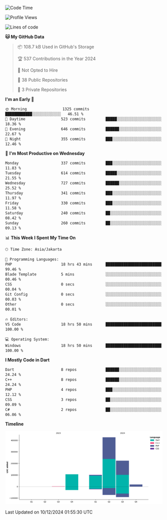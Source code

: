 <!--START_SECTION:waka-->
![Code Time](http://img.shields.io/badge/Code%20Time-320%20hrs%2040%20mins-blue)

![Profile Views](http://img.shields.io/badge/Profile%20Views-0-blue)

![Lines of code](https://img.shields.io/badge/From%20Hello%20World%20I%27ve%20Written-872.3%20thousand%20lines%20of%20code-blue)

**🐱 My GitHub Data** 

> 📦 108.7 kB Used in GitHub's Storage 
 > 
> 🏆 537 Contributions in the Year 2024
 > 
> 🚫 Not Opted to Hire
 > 
> 📜 38 Public Repositories 
 > 
> 🔑 3 Private Repositories 
 > 
**I'm an Early 🐤** 

```text
🌞 Morning                1325 commits        ████████████░░░░░░░░░░░░░   46.51 % 
🌆 Daytime                523 commits         █████░░░░░░░░░░░░░░░░░░░░   18.36 % 
🌃 Evening                646 commits         ██████░░░░░░░░░░░░░░░░░░░   22.67 % 
🌙 Night                  355 commits         ███░░░░░░░░░░░░░░░░░░░░░░   12.46 % 
```
📅 **I'm Most Productive on Wednesday** 

```text
Monday                   337 commits         ███░░░░░░░░░░░░░░░░░░░░░░   11.83 % 
Tuesday                  614 commits         █████░░░░░░░░░░░░░░░░░░░░   21.55 % 
Wednesday                727 commits         ██████░░░░░░░░░░░░░░░░░░░   25.52 % 
Thursday                 341 commits         ███░░░░░░░░░░░░░░░░░░░░░░   11.97 % 
Friday                   330 commits         ███░░░░░░░░░░░░░░░░░░░░░░   11.58 % 
Saturday                 240 commits         ██░░░░░░░░░░░░░░░░░░░░░░░   08.42 % 
Sunday                   260 commits         ██░░░░░░░░░░░░░░░░░░░░░░░   09.13 % 
```


📊 **This Week I Spent My Time On** 

```text
🕑︎ Time Zone: Asia/Jakarta

💬 Programming Languages: 
PHP                      18 hrs 43 mins      █████████████████████████   99.46 % 
Blade Template           5 mins              ░░░░░░░░░░░░░░░░░░░░░░░░░   00.46 % 
CSS                      0 secs              ░░░░░░░░░░░░░░░░░░░░░░░░░   00.04 % 
Git Config               0 secs              ░░░░░░░░░░░░░░░░░░░░░░░░░   00.03 % 
Other                    0 secs              ░░░░░░░░░░░░░░░░░░░░░░░░░   00.01 % 

🔥 Editors: 
VS Code                  18 hrs 50 mins      █████████████████████████   100.00 % 

💻 Operating System: 
Windows                  18 hrs 50 mins      █████████████████████████   100.00 % 
```

**I Mostly Code in Dart** 

```text
Dart                     8 repos             ██████░░░░░░░░░░░░░░░░░░░   24.24 % 
C++                      8 repos             ██████░░░░░░░░░░░░░░░░░░░   24.24 % 
PHP                      4 repos             ███░░░░░░░░░░░░░░░░░░░░░░   12.12 % 
CSS                      3 repos             ██░░░░░░░░░░░░░░░░░░░░░░░   09.09 % 
C#                       2 repos             ██░░░░░░░░░░░░░░░░░░░░░░░   06.06 % 
```



**Timeline**

![Lines of Code chart](https://raw.githubusercontent.com/PradiptaAhmad/PradiptaAhmad/main/assets/bar_graph.png)


 Last Updated on 10/12/2024 01:55:30 UTC
<!--END_SECTION:waka-->
